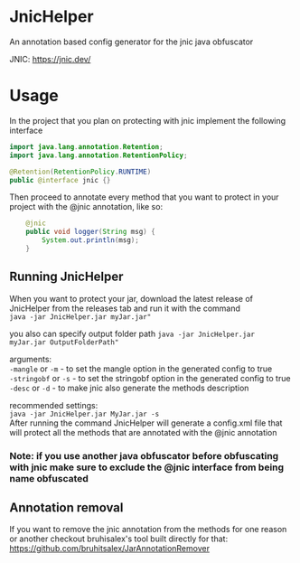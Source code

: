 # JnicHelper
An annotation based config generator for the jnic java obfuscator

JNIC: https://jnic.dev/

# Usage

In the project that you plan on protecting with jnic
implement the following interface
```java
import java.lang.annotation.Retention;
import java.lang.annotation.RetentionPolicy;

@Retention(RetentionPolicy.RUNTIME)
public @interface jnic {}
```


Then proceed to annotate every method that you want to protect
in your project with the @jnic annotation, like so:
```java
    @jnic
    public void logger(String msg) {
        System.out.println(msg);
    }
```

## Running JnicHelper
When you want to protect your jar, download the latest release of JnicHelper from the releases tab
and run it with the command  
```java -jar JnicHelper.jar myJar.jar"```

you also can specify output folder path
```java -jar JnicHelper.jar myJar.jar OutputFolderPath"```  
  
arguments:  
```-mangle``` or ```-m``` - to set the mangle option in the generated config to true  
```-stringobf``` or ```-s``` - to set the stringobf option in the generated config to true  
```-desc``` or ```-d``` - to make jnic also generate the methods description  
  
recommended settings:  
```java -jar JnicHelper.jar MyJar.jar -s ```  
After running the command JnicHelper will generate a config.xml file
that will protect all the methods that are annotated with the @jnic annotation

### Note: if you use another java obfuscator before obfuscating with jnic make sure to exclude the @jnic interface from being name obfuscated

## Annotation removal
If you want to remove the jnic annotation from the methods
for one reason or another checkout bruhisalex's tool built
directly for that: https://github.com/bruhitsalex/JarAnnotationRemover
